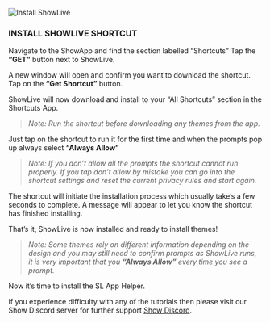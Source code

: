 ![Install ShowLive](https://github.com/duke4e/showData/raw/main/howTo/images/howTo/howtoHeader.png)

### INSTALL SHOWLIVE SHORTCUT

Navigate to the ShowApp and find the section labelled “Shortcuts” Tap the **“GET”** button next to ShowLive. 

A new window will open and confirm you want to download the shortcut. Tap on the **“Get Shortcut”** button.

ShowLive will now download and install to your “All Shortcuts” section in the Shortcuts App. 

> *Note: Run the shortcut before downloading any themes from the app.*

Just tap on the shortcut to run it for the first time and when the prompts pop up always select **“Always Allow”**

> *Note: If you don’t allow all the prompts the shortcut cannot run properly. If you tap don’t allow by mistake you can go into the shortcut settings and reset the current privacy rules and start again.*

The shortcut will initiate the installation process which usually take’s a few seconds to complete. A message will appear to let you know the shortcut has finished installing.

That’s it, ShowLive is now installed and ready to install themes! 

> *Note: Some themes rely on different information depending on the design and you may still need to confirm prompts as ShowLive runs, it is very important that you ***“Always Allow”*** every time you see a prompt.*

Now it’s time to install the SL App Helper.

If you experience difficulty with any of the tutorials then please visit our Show Discord server for further support [Show Discord](https://discord.gg/ab5H95YYXd).



